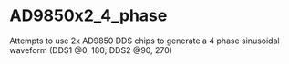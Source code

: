 # AD9850x2_4_phase
Attempts to use 2x AD9850 DDS chips to generate a 4 phase sinusoidal waveform (DDS1 @0, 180; DDS2 @90, 270)
